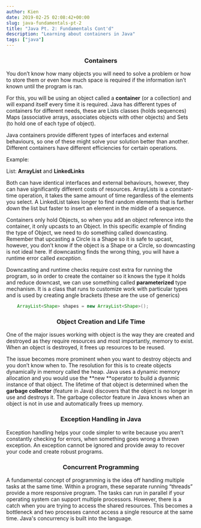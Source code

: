 ```yaml
---
author: Kien
date: 2019-02-25 02:08:42+00:00
slug: java-fundamentals-pt-2
title: "Java Pt. 2: Fundamentals Cont'd"
description: "Learning about containers in Java"
tags: ["java"]
---
```


### <center>Containers</center>

You don’t know how many objects you will need to solve a problem or how to store them or even how much space is required if the information isn’t known until the program is ran.

For this, you will be using an object called a **container** (or a collection) and will expand itself every time it is required. Java has different types of containers for different needs, these are Lists classes (holds sequences) Maps (associative arrays, associates objects with other objects) and Sets (to hold one of each type of object).

Java containers provide different types of interfaces and external behaviours, so one of these might solve your solution better than another. Different containers have different efficiencies for certain operations.

Example:

List: **ArrayList** and **LinkedLinks**

Both can have identical interfaces and external behaviours, however, they can have significantly different costs of resources. ArrayLists is a constant-time operation, it takes the same amount of time regardless of the elements you select. A LinkedList takes longer to find random elements that is farther down the list but faster to insert an element in the middle of a sequence.

Containers only hold Objects, so when you add an object reference into the container, it only upcasts to an Object. In this specific example of finding the type of Object, we need to do something called downcasting. Remember that upcasting a Circle is a Shape so it is safe to upcast, however, you don’t know if the object is a Shape or a Circle, so downcasting is not ideal here. If downcasting finds the wrong thing, you will have a runtime error called _exception._

Downcasting and runtime checks require cost extra for running the program, so in order to create the container so it knows the type it holds and reduce downcast, we can use something called **parameterized** type mechanism. It is a class that runs to customize work with particular types and is used by creating angle brackets (these are the use of generics)

```java
    ArrayList<Shape> shapes = new ArrayList<Shape>();
```

### <center>Object Creation and Life Time </center>

One of the major issues working with object is the way they are created and destroyed as they require resources and most importantly, memory to exist. When an object is destroyed, it frees up resources to be reused.

The issue becomes more prominent when you want to destroy objects and you don’t know when to. The resolution for this is to create objects dynamically in memory called the heap. Java uses a dynamic memory allocation and you would use the **new **operator to build a dyanmic instance of that object. The lifetime of that object is determined when the **garbage collector** (feature in Java) discovers that the object is no longer in use and destroys it. The garbage collector feature in Java knows when an object is not in use and automatically frees up memory.

### <center>Exception Handling in Java</center>

Exception handling helps your code simpler to write because you aren’t constantly checking for errors, when something goes wrong a thrown exception. An exception cannot be ignored and provide away to recover your code and create robust programs.

### <center>Concurrent Programming </center>

A fundamental concept of programming is the idea off handling multiple tasks at the same time. Within a program, these separate running “threads” provide a more responsive program. The tasks can run in parallel if your operating system can support multiple processors. However, there is a catch when you are trying to access the shared resources. This becomes a bottleneck and two processes cannot access a single resource at the same time. Java's concurrency is built into the language.
